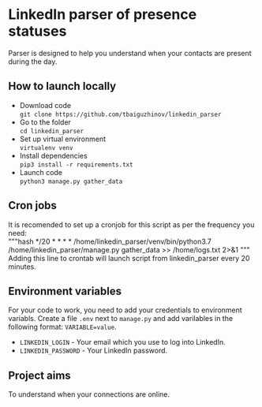 # LinkedIn parser of presence statuses

Parser is designed to help you understand when your contacts are present during the day.

## How to launch locally

- Download code  
```git clone https://github.com/tbaiguzhinov/linkedin_parser```
- Go to the folder  
```cd linkedin_parser```
- Set up virtual environment  
```virtualenv venv```
- Install dependencies  
```pip3 install -r requirements.txt```
- Launch code  
```python3 manage.py gather_data```

## Cron jobs

It is recomended to set up a cronjob for this script as per the frequency you need:  
"""hash
*/20 * * * * /home/linkedin_parser/venv/bin/python3.7 /home/linkedin_parser/manage.py gather_data >> /home/logs.txt 2>&1
"""
Adding this line to crontab will launch script from linkedin_parser every 20 minutes.

## Environment variables

For your code to work, you need to add your credentials to environment variabls. Create a file `.env` next to `manage.py` and add varilables in the following format: `VARIABLE=value`.

* `LINKEDIN_LOGIN` - Your email which you use to log into LinkedIn.
* `LINKEDIN_PASSWORD` - Your LinkedIn password.

## Project aims

To understand when your connections are online.
